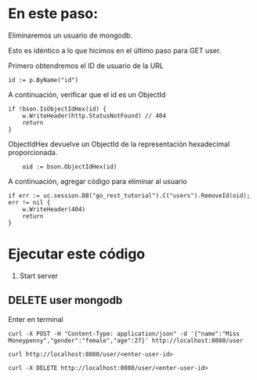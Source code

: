 # En este paso:

Eliminaremos un usuario de mongodb.

Esto es idéntico a lo que hicimos en el último paso para GET user.

Primero obtendremos el ID de usuario de la URL

```
id := p.ByName("id")
```

A continuación, verificar que el id es un ObjectId

```
if !bson.IsObjectIdHex(id) {
	w.WriteHeader(http.StatusNotFound) // 404
	return
}
```

ObjectIdHex devuelve un ObjectId de la representación hexadecimal proporcionada.

```
	oid := bson.ObjectIdHex(id)
```

A continuación, agregar código para eliminar al usuario

```
if err := uc.session.DB("go_rest_tutorial").C("users").RemoveId(oid); err != nil {
	w.WriteHeader(404)
	return
}
```

# Ejecutar este código

1. Start server

## DELETE user mongodb

Enter en terminal

```
curl -X POST -H "Content-Type: application/json" -d '{"name":"Miss Moneypenny","gender":"female","age":27}' http://localhost:8080/user
```

```
curl http://localhost:8080/user/<enter-user-id>

```

```
curl -X DELETE http://localhost:8080/user/<enter-user-id>
```
